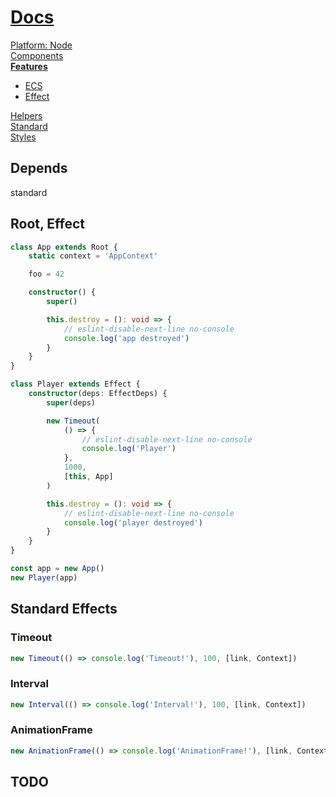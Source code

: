 <!--- This Effect was auto-generated using "npx sky readme build" --> 

# [ Docs](/README.md)

[Platform: Node](..%2F..%2F%40node%2FPlatform%3A%20Node.md)   
[Components](..%2F..%2Fcomponents%2FComponents.md)   
**[Features](..%2F..%2Ffeatures%2FFeatures.md)**   
* [ECS](..%2F..%2Ffeatures%2Fecs%2FECS.md)
* [Effect](..%2F..%2Ffeatures%2Feffect%2FEffect.md)
  
[Helpers](..%2F..%2Fhelpers%2FHelpers.md)   
[Standard](..%2F..%2Fstandard%2FStandard.md)   
[Styles](..%2F..%2Fstyles%2FStyles.md)   

## Depends

standard  

## Root, Effect

```typescript
class App extends Root {
    static context = 'AppContext'

    foo = 42

    constructor() {
        super()

        this.destroy = (): void => {
            // eslint-disable-next-line no-console
            console.log('app destroyed')
        }
    }
}

class Player extends Effect {
    constructor(deps: EffectDeps) {
        super(deps)

        new Timeout(
            () => {
                // eslint-disable-next-line no-console
                console.log('Player')
            },
            1000,
            [this, App]
        )

        this.destroy = (): void => {
            // eslint-disable-next-line no-console
            console.log('player destroyed')
        }
    }
}

const app = new App()
new Player(app)

```

## Standard Effects

### Timeout

```typescript
new Timeout(() => console.log('Timeout!'), 100, [link, Context])

```

### Interval

```typescript
new Interval(() => console.log('Interval!'), 100, [link, Context])

```

### AnimationFrame

```typescript
new AnimationFrame(() => console.log('AnimationFrame!'), [link, Context])

```

## TODO